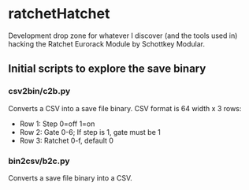 # ratchetHatchet
Development drop zone for whatever I discover (and the tools used in) hacking the Ratchet Eurorack Module by Schottkey Modular.

## Initial scripts to explore the save binary

### csv2bin/c2b.py
Converts a CSV into a save file binary.
CSV format is 64 width x 3 rows:
- Row 1: Step 0=off 1=on
- Row 2: Gate 0-6; If step is 1, gate must be 1
- Row 3: Ratchet 0-f, default 0

### bin2csv/b2c.py
Converts a save file binary into a CSV.

